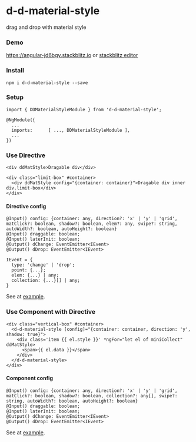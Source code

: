 # d-d-material-style
drag and drop with material style

### Demo
 
<a target="_blank" href="https://angular-jd6bgy.stackblitz.io">https://angular-jd6bgy.stackblitz.io</a>
or
<a target="_blank" href="https://stackblitz.com/edit/angular-jd6bgy">stackblitz editor</a>

### Install

```npm i d-d-material-style --save```

### Setup

```
import { DDMaterialStyleModule } from 'd-d-material-style';

@NgModule({
  ...
  imports:      [ ..., DDMaterialStyleModule ],
  ...
})
```

### Use Directive

````
<div ddMatStyle>Dragable div</div>
````

```
<div class="limit-box" #container>
  <div ddMatStyle config="{container: container}">Dragable div inner div.limit-box</div>
</div>
```

#### Directive config
```
@Input() config: {container: any, direction?: 'x' | 'y' | 'grid', matClick?: boolean, shadow?: boolean, elem?: any, swipe?: string, autoWidth?: boolean, autoHeight?: boolean}
@Input() draggable: boolean;
@Input() laterInit: boolean;
@Output() dChange: EventEmitter<IEvent>
@Output() dDrop: EventEmitter<IEvent>
```
```
IEvent = {
  type: 'change' | 'drop';
  point: {...};
  elem: {...} | any;
  collection: {...}[] | any;
}
```
See at <a target="_blank" href="https://stackblitz.com/edit/angular-jd6bgy?file=src%2Fapp%2Fdemo%2Fdemo.component.html">example</a>.

### Use Component with Directive 

```
<div class="vertical-box" #container>
  <d-d-material-style [config]="{container: container, direction: 'y', shadow: true}">
    <div class='item {{ el.style }}' *ngFor="let el of miniCollect" ddMatStyle>
      <span>{{ el.data }}</span>
    </div>
  </d-d-material-style>
</div>
```
#### Component config
```
@Input() config: {container: any, direction?: 'x' | 'y' | 'grid', matClick?: boolean, shadow?: boolean, collection?: any[], swipe?: string, autoWidth?: boolean, autoHeight?: boolean}
@Input() draggable: boolean;
@Input() laterInit: boolean;
@Output() dChange: EventEmitter<IEvent>
@Output() dDrop: EventEmitter<IEvent>
```
See at <a target="_blank" href="https://stackblitz.com/edit/angular-jd6bgy?file=src%2Fapp%2Fdemo%2Fdemo.component.html">example</a>.
